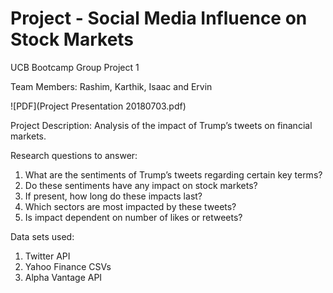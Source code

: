 # Project - Social Media Influence on Stock Markets
UCB Bootcamp Group Project 1

Team Members: Rashim, Karthik, Isaac and Ervin

![PDF](Project Presentation 20180703.pdf)


Project Description:
Analysis of the impact of Trump’s tweets on financial markets. 

Research questions to answer: 
1.	What are the sentiments of Trump’s tweets regarding certain key terms?
2.	Do these sentiments have any impact on stock markets?
3.	If present, how long do these impacts last? 
4.	Which sectors are most impacted by these tweets? 
5.	Is impact dependent on number of likes or retweets? 

Data sets used: 
1.	Twitter API
2.	Yahoo Finance CSVs
3.	Alpha Vantage API

